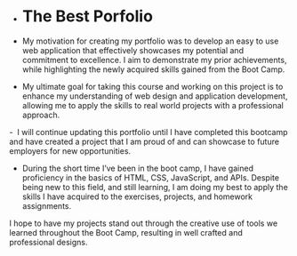 - # The Best Porfolio

 - My motivation for creating my portfolio was to develop an easy to use web application that effectively showcases my potential and commitment to excellence. I aim to demonstrate my prior achievements, while highlighting the newly acquired skills gained from the Boot Camp.

 - My ultimate goal for taking this course and working on this project is to enhance my understanding of web design and application development, allowing me to apply the skills to real world projects with a professional approach.

 -  I will continue updating this portfolio until I have completed this bootcamp and have created a project that I am proud of and can showcase to future employers for new opportunities. 

 - During the short time I’ve been in the boot camp, I have gained proficiency in the basics of HTML, CSS, JavaScript, and APIs. Despite being new to this field, and still learning, I am doing my best to apply the skills I have acquired to the exercises, projects, and homework assignments.

I hope to have my projects stand out through the creative use of tools we learned throughout the Boot Camp, resulting in well crafted and professional designs.
